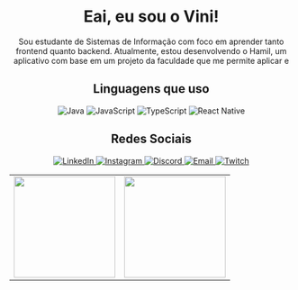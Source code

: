 <div align="center">
    <h1> Eai, eu sou o Vini! </h1>
    <p> Sou estudante de Sistemas de Informação com foco em aprender tanto frontend quanto backend. Atualmente, estou desenvolvendo o Hamil, um aplicativo com base em um projeto da faculdade que me permite aplicar e 
</div>
<div align="center">
    <h2> Linguagens que uso </h2>
    <img src="https://img.shields.io/badge/Java-ED8B00?logo=java&logoColor=white" alt="Java"/>
    <img src="https://img.shields.io/badge/JavaScript-F7DF1E?logo=javascript&logoColor=black" alt="JavaScript"/>
    <img src="https://img.shields.io/badge/TypeScript-007ACC?logo=typescript&logoColor=white" alt="TypeScript"/>
    <img src="https://img.shields.io/badge/React_Native-61DAFB?logo=react&logoColor=black" alt="React Native"/>
</div>
<div align="center">
    <h2 align="center"> Redes Sociais </h2>
    <p align="center">
        <a href="https://www.linkedin.com/in/marcus-vinícius-alves-de-souza-31a2b9328/">
            <img src="https://img.shields.io/badge/Marcus%20Vinícius-0077B5?logo=linkedin&logoColor=white&style=flat-square" alt="LinkedIn"/>
        </a>
        <a href="https://www.instagram.com/halphar/">
            <img src="https://img.shields.io/badge/@halphar-E4405F?logo=instagram&logoColor=white&style=flat-square" alt="Instagram"/>
        </a>
        <a href="https://discord.com/users/halphar">
            <img src="https://img.shields.io/badge/@halphar-7289DA?logo=discord&logoColor=white&style=flat-square" alt="Discord"/>
        </a>
        <a href="mailto:marcusvkz@hotmail.com">
            <img src="https://img.shields.io/badge/marcusvkz%40hotmail.com-0078D4?logo=microsoft-outlook&logoColor=white&style=flat-square" alt="Email"/>
        </a>
        <a href="https://www.twitch.tv/ihalphar">
            <img src="https://img.shields.io/badge/@ihalphar-9146FF?logo=twitch&logoColor=white&style=flat-square" alt="Twitch"/>
        </a>
    </p>
 </div>
 <div>
    <table>
        <tr>
            <td>
                <img height="180em" src="https://github-readme-stats.vercel.app/api?username=eivini&show_icons=true&theme=radical&bg_color=000000&title_color=FFFFFF&text_color=FFFFFF&icon_color=79ff97"/>
            </td>
            <td>
                <img height="180em" src="https://github-readme-stats.vercel.app/api/top-langs/?username=eivini&layout=compact&theme=radical&bg_color=000000&title_color=FFFFFF&text_color=FFFFFF"/>
            </td>
        </tr>
    </table>
</div>
